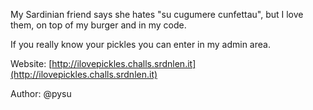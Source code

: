 My Sardinian friend says she hates "su cugumere cunfettau", but I love them, on top of my burger and in my code.

If you really know your pickles you can enter in my admin area.

Website: [http://ilovepickles.challs.srdnlen.it](http://ilovepickles.challs.srdnlen.it)

Author: @pysu
